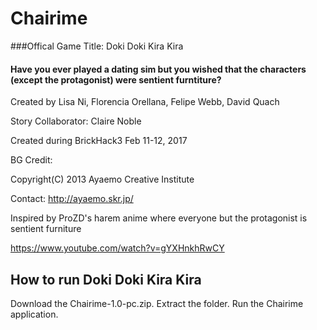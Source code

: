 # Chairime
###Offical Game Title: Doki Doki Kira Kira
#### Have you ever played a dating sim but you wished that the characters (except the protagonist) were sentient furntiture?

Created by Lisa Ni, Florencia Orellana, Felipe Webb, David Quach

Story Collaborator: Claire Noble

Created during BrickHack3 Feb 11-12, 2017

BG Credit: 

Copyright(C) 2013 Ayaemo Creative Institute

Contact: http://ayaemo.skr.jp/



Inspired by ProZD's harem anime where everyone but the protagonist is sentient furniture

https://www.youtube.com/watch?v=gYXHnkhRwCY


## How to run Doki Doki Kira Kira
Download the Chairime-1.0-pc.zip. Extract the folder.
Run the Chairime application.
